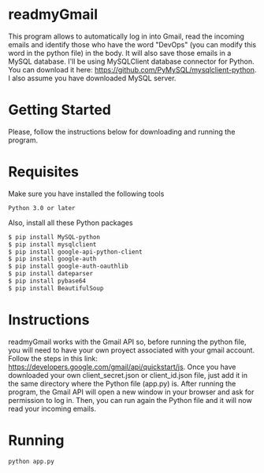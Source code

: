 # readmyGmail
This program allows to automatically log in into Gmail, read the incoming emails and identify those who have the word "DevOps" (you can modify this word in the python file) in the body. It will also save those emails in a MySQL database. I'll be using MySQLClient database connector for Python. You can download it here: https://github.com/PyMySQL/mysqlclient-python. I also assume you have downloaded MySQL server.

# Getting Started
Please, follow the instructions below for downloading and running the program.

# Requisites
Make sure you have installed the following tools
```
Python 3.0 or later
```
Also, install all these Python packages
```bash
$ pip install MySQL-python
$ pip install mysqlclient
$ pip install google-api-python-client
$ pip install google-auth
$ pip install google-auth-oauthlib
$ pip install dateparser
$ pip install pybase64
$ pip install BeautifulSoup

```
# Instructions
readmyGmail works with the Gmail API so, before running the python file, you will need to have your own proyect associated with your gmail account. Follow the steps in this link: https://developers.google.com/gmail/api/quickstart/js. Once you have downloaded your own client_secret.json or client_id.json file, just add it in the same directory where the Python file (app.py) is. After running the program, the Gmail API will open a new window in your browser and ask for permission to log in. Then, you can run again the Python file and it will now read your incoming emails.

# Running
```
python app.py
```
